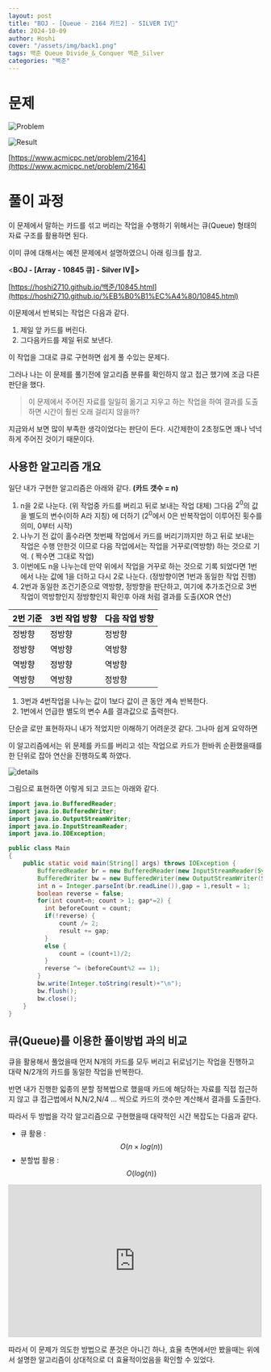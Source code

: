 ```yaml
---
layout: post
title: "BOJ - [Queue - 2164 카드2] - SILVER IV🥈"
date: 2024-10-09
author: Hoshi
cover: "/assets/img/back1.png"
tags: 백준 Queue Divide_&_Conquer 백준_Silver
categories: "백준"
---
```


# 문제

![Problem]({{site.url}}/assets/img/posts_img/2164.png)

![Result]({{site.url}}/assets/img/posts_img/2164-1.png)

[https://www.acmicpc.net/problem/2164](https://www.acmicpc.net/problem/2164)

# 풀이 과정

이 문제에서 말하는 카드를 섞고 버리는 작업을 수행하기 위해서는 큐(Queue) 형태의 자료 구조를 활용하면 된다.

이미 큐에 대해서는 예전 문제에서 설명하였으니 아래 링크를 참고.

<**BOJ - [Array - 10845 큐] - Silver IV🥈>**

[https://hoshi2710.github.io/백준/10845.html](https://hoshi2710.github.io/%EB%B0%B1%EC%A4%80/10845.html)

이문제에서 반복되는 작업은 다음과 같다.

1. 제일 앞 카드를 버린다.
2. 그다음카드를 제일 뒤로 보낸다.

이 작업을 그대로 큐로 구현하면 쉽게 풀 수있는 문제다.

그러나 나는 이 문제를 풀기전에 알고리즘 분류를 확인하지 않고 접근 했기에 조금 다른 판단을 했다.

> 이 문제에서 주어진 자료를 일일히 옮기고 지우고 하는 작업을 하여 결과를 도출하면 시간이 훨씬 오래 걸리지 않을까?

지금와서 보면 많이 부족한 생각이었다는 판단이 든다. 시간제한이 2초정도면 꽤나 넉넉하게 주어진 것이기 때문이다.

## 사용한 알고리즘 개요

일단 내가 구현한 알고리즘은 아래와 같다. **(카드 갯수 = n)**

1. n을 2로 나눈다. (위 작업중 카드를 버리고 뒤로 보내는 작업 대체)
   그다음 $2^0$의 값을 별도의 변수(이하 A라 지칭) 에 더하기
   ($2^0$에서 0은 반복작업이 이루어진 횟수를 의미, 0부터 시작)
2. 나누기 전 값이 홀수라면 첫번째 작업에서 카드를 버리기까지만 하고 뒤로 보내는 작업은 수행 안한것 이므로 다음 작업에서는 작업을 거꾸로(역방향) 하는 것으로 기억. ( 짝수면 그대로 작업)
3. 이번에도 n을 나누는데 만약 위에서 작업을 거꾸로 하는 것으로 기록 되었다면 1번에서 나눈 값에 1을 더하고 다시 2로 나눈다. (정방향이면 1번과 동일한 작업 진행)
4. 2번과 동일한 조건기준으로 역방향, 정방향을 판단하고, 여기에 추가조건으로 3번 작업이 역방향인지 정방향인지 확인후 아래 처럼 결과를 도출(XOR 연산)

<table style="color:black;"><thead><tr><th>2번 기준</th><th>3번 작업 방향</th><th>다음 작업 방향</th></tr></thead><tbody><tr><td class="tg-0lax">정방향</td><td class="tg-0lax">정방향</td><td class="tg-0lax">정방향</td></tr><tr><td class="tg-0lax">정방향</td><td class="tg-0lax">역방향</td><td class="tg-0lax">역방향</td></tr><tr><td class="tg-0lax">역방향</td><td class="tg-0lax">정방향</td><td class="tg-0lax">역방향</td></tr><tr><td class="tg-0lax">역방향</td><td class="tg-0lax">역방향</td><td class="tg-0lax">정방향</td></tr></tbody></table>

1. 3번과 4번작업을 나누는 값이 1보다 값이 큰 동안 계속 반복한다.
2. 1번에서 언급한 별도의 변수 A를 결과값으로 출력한다.

단순글 로만 표현하자니 내가 적었지만 이해하기 어려운것 같다. 그나마 쉽게 요약하면

이 알고리즘에서는 위 문제를 카드를 버리고 섞는 작업으로 카드가 한바퀴 순환했을때를 한 단위로 잡아 연산을 진행하도록 하였다.

![details]({{site.url}}/assets/img/posts_img/2164-2.png)

그림으로 표현하면 이렇게 되고 코드는 아래와 같다.

```java
import java.io.BufferedReader;
import java.io.BufferedWriter;
import java.io.OutputStreamWriter;
import java.io.InputStreamReader;
import java.io.IOException;

public class Main
{
	public static void main(String[] args) throws IOException {
		BufferedReader br = new BufferedReader(new InputStreamReader(System.in));
		BufferedWriter bw = new BufferedWriter(new OutputStreamWriter(System.out));
		int n = Integer.parseInt(br.readLine()),gap = 1,result = 1;
		boolean reverse = false;
		for(int count=n; count > 1; gap*=2) {
		  int beforeCount = count;
		  if(!reverse) {
		      count /= 2;
		      result += gap;
		  }
		  else {
		      count = (count+1)/2;
		  }
		  reverse ^= (beforeCount%2 == 1);
		}
		bw.write(Integer.toString(result)+"\n");
		bw.flush();
		bw.close();
	}
}
```

## 큐(Queue)를 이용한 풀이방법 과의 비교

큐을 활용해서 풀었을때 먼저 N개의 카드를 모두 버리고 뒤로넘기는 작업을 진행하고 대략 N/2개의 카드를 동일한 작업을 반복한다.

반면 내가 진행한 읿종의 분할 정복법으로 했을때 카드에 해당하는 자료를 직접 접근하지 않고 큐 접근법에서 N,N/2,N/4 … 씩으로 카드의 갯수만 계산해서 결과를 도출한다.

따라서 두 방법을 각각 알고리즘으로 구현했을때 대략적인 시간 복잡도는 다음과 같다.

- 큐 활용 : $$O(n \times log(n))$$
- 분할법 활용 : $$O(log(n))$$

<iframe src="https://www.desmos.com/calculator/33jojnkurx?embed" width="500" height="300" style="border: 1px solid #ccc" frameborder=0></iframe>

따라서 이 문제가 의도한 방법으로 푼것은 아니긴 하나,
효율 측면에서만 봤을때는 위에서 설명한 알고리즘이 상대적으로 더 효율적이었음을 확인할 수 있었다.
